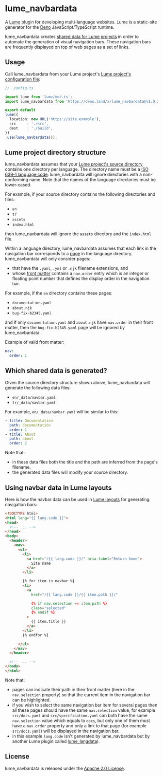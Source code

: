 # lume_navbardata

A [Lume](https://lume.land) plugin for developing multi-language websites.
Lume is a static-site generator for the [Deno](https://deno.land) JavaScript/TypeScript runtime.

lume_navbardata creates [shared data for Lume projects](https://lume.land/docs/creating-pages/shared-data/#the-_data-directories) in order to automate the generation of visual navigation bars. These navigation bars are frequently displayed on top of web pages as a set of links.

## Usage

Call lume_navbardata from your Lume project's [Lume project's configuration file](https://lume.land/docs/configuration/config-file/):

```ts
// _config.ts

import lume from 'lume/mod.ts';
import lume_navbardata from 'https://deno.land/x/lume_navbardata@v1.0.3/mod.ts';

export default
lume({
  location: new URL('https://site.example'),
  src     : './src',
  dest    : './build',
})
.use(lume_navbardata());
```

## Lume project directory structure

lume_navbardata assumes that your [Lume project's source directory](https://lume.land/docs/configuration/config-file/#src) contains one directory per language. The directory name must be a [ISO 639-1 language code](https://en.wikipedia.org/wiki/List_of_ISO_639-1_codes). lume_navbardata will ignore directories with a non-conforming name. Note that the names of the language directories must be lower-cased.

For example, if your source directory contains the following directories and files:

- `en`
- `tr`
- `assets`
- `index.html`

then lume_navbardata will ignore the `assets` directory and the `index.html` file.

Within a language directory, lume_navbardata assumes that each link in the navigation bar corresponds to a [page](https://lume.land/docs/creating-pages/page-files/) in the language directory. lume_navbardata will only consider pages:

- that have the `.yaml`, `.yml` or `.njk` filename extensions, and
- whose [front matter](https://lume.land/docs/getting-started/page-data/) contains a `nav.order` entry which is an integer or floating point number that defines the display order in the navigation bar.

For example, if the `en` directory contains these pages:

- `documentation.yaml`
- `about.njk`
- `bug-fix-b2345.yaml`

and if only `documentation.yaml` and `about.njk` have `nav.order` in their front matter, then the `bug-fix-b2345.yaml` page will be ignored by lume_navbardata.

Example of valid front matter:

```yaml
nav:
  order: 1
```

## Which shared data is generated?

Given the source directory structure shown above, lume_navbardata will generate the following data files:

- `en/_data/navbar.yaml`
- `tr/_data/navbar.yaml`

For example, `en/_data/navbar.yaml` will be similar to this:

```yaml
- title: Documentation
  path: documentation
  order: 1
- title: About
  path: about
  order: 2
```

Note that:

- in these data files both the title and the path are inferred from the page's filename.
- the generated data files will modify your source directory.

## Using navbar data in Lume layouts

Here is how the navbar data can be used in [Lume layouts](https://lume.land/docs/getting-started/create-a-layout/) for generating navigation bars:

```html
<!DOCTYPE html>
<html lang="{{ lang.code }}">
<head>
  <!-- ... -->
</head>
<body>
  <header>
    <nav>
      <ul>
        <li>
          <a href="/{{ lang.code }}/" aria-label="Return home">
            Site name
          </a>
        </li>

        {% for item in navbar %}
        <li>
          <a 
            href="/{{ lang.code }}/{{ item.path }}/"

            {% if nav.selection == item.path %}
            class="selected"
            {% endif %}
          >
            {{ item.title }}
          </a>
        </li>
        {% endfor %}

      </ul>
    </nav>
  </header>

  <!-- ... -->
</body>
</html>
```

Note that:

- pages can indicate their path in their front matter (here in the `nav.selection` property) so that the current item in the navigation bar can be highlighted.
- if you wish to select the same navigation bar item for several pages then all these pages should have the same `nav.selection` value; for example `src/docs.yaml` and `src/specification.yaml` can both have the same `nav.selection` value which equals to `docs`, but only one of them must have a `nav.order` property and only a link to that page (for example `src/docs.yaml`) will be displayed in the navigation bar.
- in this example `lang.code` isn't generated by lume_navbardata but by another Lume plugin called [lume_langdata](https://github.com/doga/lume_langdata)).

## License

lume_navbardata is released under the [Apache 2.0 License](https://www.apache.org/licenses/LICENSE-2.0).
